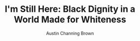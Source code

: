 ---
title: "I'm Still Here: Black Dignity in a World Made for Whiteness"
author: "Austin Channing Brown"
isbn: "1524760854"
isbn13: "9781524760854"
rating: "5"
publisher: "Convergent Books"
pages: "185"
publishYear: "2018"
read: "2020"
goodreads_id: "35883430"
language: "en"
---